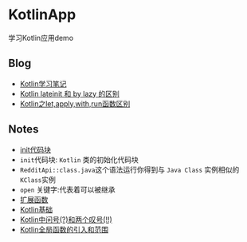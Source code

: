 # KotlinApp
学习Kotlin应用demo

## Blog
- [Kotlin学习笔记](http://blog.csdn.net/u011486491/article/details/54089937)
- [Kotlin lateinit 和 by lazy 的区别](http://blog.csdn.net/Sherlbon/article/details/72769843)
- [Kotlin之let,apply,with,run函数区别](http://blog.csdn.net/guijiaoba/article/details/54615036)

## Notes
- [init代码块](http://blog.csdn.net/hp910315/article/details/50845465)
- `init`代码块: `Kotlin` 类的初始化代码块
- `RedditApi::class.java`这个语法运行你得到与 `Java Class` 实例相似的 `KClass`实例
- `open` 关键字:代表着可以被继承
- [扩展函数](http://blog.csdn.net/jhj_24/article/details/54290644)
- [Kotlin基础](http://blog.csdn.net/to_yan/article/details/51881818)
- [ Kotlin中问号(?)和两个叹号(!!)](https://blog.csdn.net/android_gjw/article/details/78436707)
- [Kotlin全局函数的引入和范围](https://blog.csdn.net/zhuhai__yizhi/article/details/78182828)
